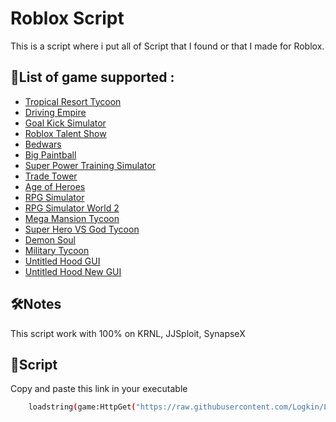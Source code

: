 # Roblox Script

This is a script where i put all of Script that I found or that I made for Roblox. 




## 🚀List of game supported :

- [Tropical Resort Tycoon](https://www.roblox.com/games/5534174456/Tropical-Resort-Tycoon)
- [Driving Empire](https://www.roblox.com/games/3351674303/BIG-UPDATE-Driving-Empire)
- [Goal Kick Simulator](https://www.roblox.com/games/9281034297/UPD-X5-3-Goal-Kick-Simulator)
- [Roblox Talent Show](https://www.roblox.com/games/10851599/Roblox-Talent-Show)
- [Bedwars](https://www.roblox.com/games/6872265039/BedWars-PENGUIN-SURVIVAL)
- [Big Paintball](https://www.roblox.com/games/3527629287/BIG-Paintball)
- [Super Power Training Simulator](https://www.roblox.com/games/2202352383/Super-Power-Training-Simulator)
- [Trade Tower](https://www.roblox.com/games/5023820864/Trade-Tower)
- [Age of Heroes](https://www.roblox.com/games/4866692557/Age-of-Heroes)
- [RPG Simulator](https://www.roblox.com/games/2990100290/T6-UPD-20-RPG-Simulator)
- [RPG Simulator World 2](https://www.roblox.com/games/4628853904/World-2)
- [Mega Mansion Tycoon](https://www.roblox.com/games/8328351891/LIMITED-Mega-Mansion-Tycoon)
- [Super Hero VS God Tycoon](https://www.roblox.com/games/7424863999/Super-Hero-VS-God-Tycoon)
- [Demon Soul](https://www.roblox.com/games/8069117419/UPD3-4-Demon-Soul-Simulator)
- [Military Tycoon](https://www.roblox.com/games/7180042682/BLACKHAWK-Military-Tycoon)
- [Untitled Hood GUI](https://www.roblox.com/games/7800644383/Untitled-Hood)
- [Untitled Hood New GUI](https://www.roblox.com/games/9183932460/Untitled-Hood)


## 🛠Notes

This script work with 100% on KRNL, JJSploit, SynapseX


## 🔗Script

Copy and paste this link in your executable

```bash
    loadstring(game:HttpGet("https://raw.githubusercontent.com/Logkin/LogkinRobloxScriptHub/91d68f888099fa4becdeee8406a9a9f0b38e271e/guiscript.txt", true))()
```
